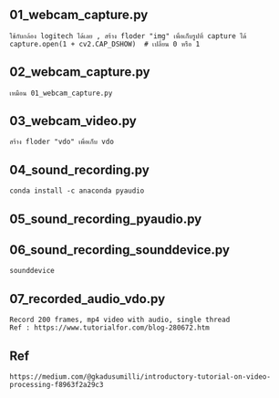 ##	01_webcam_capture.py
	ใช้กับกล้อง logitech ได้เลย , สร้าง floder "img" เพื่อเก็บรูปที่ capture ได้
	capture.open(1 + cv2.CAP_DSHOW)  # เปลี่ยน 0 หรือ 1
	
##	02_webcam_capture.py
	เหมือน 01_webcam_capture.py
	
##	03_webcam_video.py 
	สร้าง floder "vdo" เพื่อเก็บ vdo
	
##	04_sound_recording.py 
	conda install -c anaconda pyaudio
	
##	05_sound_recording_pyaudio.py 

##	06_sound_recording_sounddevice.py
	sounddevice 
	
##	07_recorded_audio_vdo.py
	Record 200 frames, mp4 video with audio, single thread
	Ref : https://www.tutorialfor.com/blog-280672.htm
	
	
##	Ref
	https://medium.com/@gkadusumilli/introductory-tutorial-on-video-processing-f8963f2a29c3